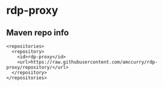 # rdp-proxy

## Maven repo info
```
<repositories>
  <repository>
    <id>rdp-proxy</id>
    <url>https://raw.githubusercontent.com/amccurry/rdp-proxy/repository/</url>
  </repository>
</repositories>
```
